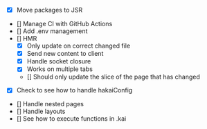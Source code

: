 - [x] Move packages to JSR
- [] Manage CI with GitHub Actions
- [] Add .env management
- [] HMR
  - [x] Only update on correct changed file
  - [x] Send new content to client
  - [x] Handle socket closure
  - [x] Works on multiple tabs
  - [] Should only update the slice of the page that has changed
- [x] Check to see how to handle hakaiConfig
- [] Handle nested pages
- [] Handle layouts
- [] See how to execute functions in .kai <script> tags
- [] Can declare components in design-system/components
- [] Can declare components directly in pages
- [] Can use components in other components and pages
- [] Can build app
- [] Can deploy app